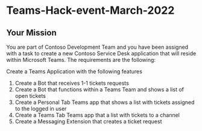 # Teams-Hack-event-March-2022

## Your Mission

You are part of Contoso Development Team and you have been assigned with a task to create a new Contoso Service Desk application that will reside within Microsoft Teams.
The requirements are the following:

Create a Teams Application with the following features

1. Create a Bot that receives 1-1 tickets requests
2. Create a Bot that functions within a Teams Team and shows a list of open tickets
3. Create a Personal Tab Teams app that shows a list with tickets assigned to the logged in user
4. Create a Teams Tab Teams app that a list with tickets to a channel
5. Create a Messaging Extension that creates a ticket request

